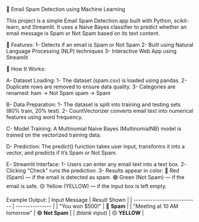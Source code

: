 📧 Email Spam Detection using Machine Learning

This project is a simple Email Spam Detection app built with Python, scikit-learn, and Streamlit.
It uses a Naive Bayes classifier to predict whether an email message is Spam or Not Spam based on its text content.

🚀 Features:
1- Detects if an email is Spam or Not Spam
2- Built using Natural Language Processing (NLP) techniques
3- Interactive Web App using Streamlit

🧠 How It Works:

A- Dataset Loading:
1- The dataset (spam.csv) is loaded using pandas.
2- Duplicate rows are removed to ensure data quality.
3- Categories are renamed:
  ham → Not Spam
  spam → Spam

B- Data Preparation: 
1- The dataset is split into training and testing sets (80% train, 20% test).
2- CountVectorizer converts email text into numerical features using word frequency.

C- Model Training:
A Multinomial Naive Bayes (MultinomialNB) model is trained on the vectorized training data.

D- Prediction:
The predict() function takes user input, transforms it into a vector, and predicts if it’s Spam or Not Spam.

E- Streamlit Interface:
1- Users can enter any email text into a text box.
2- Clicking "Check" runs the prediction.
3- Results appear in color:
  🔴 Red (Spam) — if the email is detected as spam.
  🟢 Green (Not Spam) — if the email is safe.
  🟡 Yellow (YELLOW) — if the input box is left empty.

Example Output:
| Input Message               | Result Shown    |
| --------------------------- | --------------- |
| "You won $500!"             | 🔴 **Spam**     |
| "Meeting at 10 AM tomorrow" | 🟢 **Not Spam** |
| *(blank input)*             | 🟡 **YELLOW**   |

